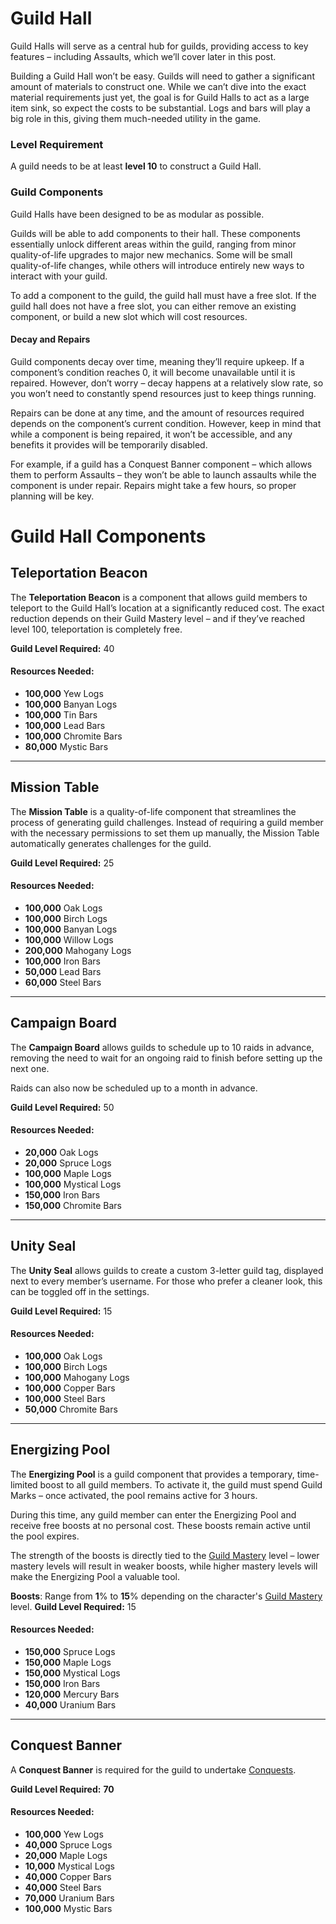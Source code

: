 # Guild Hall

Guild Halls will serve as a central hub for guilds, providing access to key features – including Assaults, which we’ll cover later in this post.

Building a Guild Hall won’t be easy. Guilds will need to gather a significant amount of materials to construct one. While we can’t dive into the exact material requirements just yet, the goal is for Guild Halls to act as a large item sink, so expect the costs to be substantial. Logs and bars will play a big role in this, giving them much-needed utility in the game.

### Level Requirement

A guild needs to be at least **level 10** to construct a Guild Hall.


### Guild Components
Guild Halls have been designed to be as modular as possible. 

Guilds will be able to add components to their hall. These components essentially unlock different areas within the guild, ranging from minor quality-of-life upgrades to major new mechanics. Some will be small quality-of-life changes, while others will introduce entirely new ways to interact with your guild.

To add a component to the guild, the guild hall must have a free slot. If the guild hall does not have a free slot, you can either remove an existing component, or build a new slot which will cost resources.

#### Decay and Repairs
Guild components decay over time, meaning they’ll require upkeep. If a component’s condition reaches 0, it will become unavailable until it is repaired. However, don’t worry – decay happens at a relatively slow rate, so you won’t need to constantly spend resources just to keep things running.

Repairs can be done at any time, and the amount of resources required depends on the component’s current condition. However, keep in mind that while a component is being repaired, it won’t be accessible, and any benefits it provides will be temporarily disabled.

For example, if a guild has a Conquest Banner component – which allows them to perform Assaults – they won’t be able to launch assaults while the component is under repair. Repairs might take a few hours, so proper planning will be key.


# Guild Hall Components

## Teleportation Beacon

The **Teleportation Beacon** is a component that allows guild members to teleport to the Guild Hall’s location at a significantly reduced cost. The exact reduction depends on their Guild Mastery level – and if they’ve reached level 100, teleportation is completely free.

**Guild Level Required:** 40  
#### Resources Needed:
- **100,000** Yew Logs
- **100,000** Banyan Logs
- **100,000** Tin Bars
- **100,000** Lead Bars
- **100,000** Chromite Bars
- **80,000** Mystic Bars

---

## Mission Table

The **Mission Table** is a quality-of-life component that streamlines the process of generating guild challenges. Instead of requiring a guild member with the necessary permissions to set them up manually, the Mission Table automatically generates challenges for the guild.

**Guild Level Required:** 25  
#### Resources Needed:
- **100,000** Oak Logs
- **100,000** Birch Logs
- **100,000** Banyan Logs
- **100,000** Willow Logs
- **200,000** Mahogany Logs
- **100,000** Iron Bars
- **50,000** Lead Bars
- **60,000** Steel Bars

---

## Campaign Board

The **Campaign Board** allows guilds to schedule up to 10 raids in advance, removing the need to wait for an ongoing raid to finish before setting up the next one.

Raids can also now be scheduled up to a month in advance.

**Guild Level Required:** 50  
#### Resources Needed:
- **20,000** Oak Logs
- **20,000** Spruce Logs
- **100,000** Maple Logs
- **100,000** Mystical Logs
- **150,000** Iron Bars
- **150,000** Chromite Bars

---

## Unity Seal

The **Unity Seal** allows guilds to create a custom 3-letter guild tag, displayed next to every member’s username. For those who prefer a cleaner look, this can be toggled off in the settings.

**Guild Level Required:** 15  
#### Resources Needed:
- **100,000** Oak Logs
- **100,000** Birch Logs
- **100,000** Mahogany Logs
- **100,000** Copper Bars
- **100,000** Steel Bars
- **50,000** Chromite Bars

---

## Energizing Pool

The **Energizing Pool** is a guild component that provides a temporary, time-limited boost to all guild members. To activate it, the guild must spend Guild Marks – once activated, the pool remains active for 3 hours.

During this time, any guild member can enter the Energizing Pool and receive free boosts at no personal cost. These boosts remain active until the pool expires.

The strength of the boosts is directly tied to the [Guild Mastery](/wiki/character/skills?same_window=true) level – lower mastery levels will result in weaker boosts, while higher mastery levels will make the Energizing Pool a valuable tool.

**Boosts**: Range from **1**% to **15**% depending on the character's [Guild Mastery](/wiki/character/skills?same_window=true) level. 
**Guild Level Required:** 15  
#### Resources Needed:
- **150,000** Spruce Logs
- **150,000** Maple Logs
- **150,000** Mystical Logs
- **150,000** Iron Bars
- **120,000** Mercury Bars
- **40,000** Uranium Bars

---

## Conquest Banner

A **Conquest Banner** is required for the guild to undertake [Conquests](/wiki/guilds/conquest?same_window=true).

**Guild Level Required:** **70**  
#### Resources Needed:
- **100,000** Yew Logs
- **40,000** Spruce Logs
- **20,000** Maple Logs
- **10,000** Mystical Logs
- **40,000** Copper Bars
- **40,000** Steel Bars
- **70,000** Uranium Bars
- **100,000** Mystic Bars  
